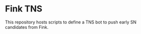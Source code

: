 # Fink TNS

This repository hosts scripts to define a TNS bot to push early SN candidates from Fink.
